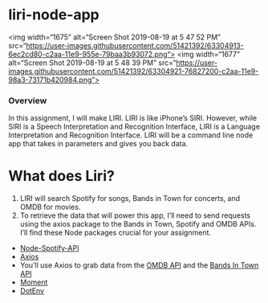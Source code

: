 
# liri-node-app
<img width=“1675” alt=“Screen Shot 2019-08-19 at 5 47 52 PM” src=“https://user-images.githubusercontent.com/51421392/63304913-6ec2cd80-c2aa-11e9-955e-79baa3b93072.png“>
<img width=“1677” alt=“Screen Shot 2019-08-19 at 5 48 39 PM” src=“https://user-images.githubusercontent.com/51421392/63304921-76827200-c2aa-11e9-98a3-73171b420984.png”>
### Overview
In this assignment, I will make LIRI. LIRI is like iPhone’s SIRI. However, while SIRI is a Speech Interpretation and Recognition Interface, LIRI is a Language Interpretation and Recognition Interface. LIRI will be a command line node app that takes in parameters and gives you back data.
### <h1>What does Liri?
1. LIRI will search Spotify for songs, Bands in Town for concerts, and OMDB for movies.
2. To retrieve the data that will power this app, I’ll need to send requests using the axios package to the Bands in Town, Spotify and OMDB APIs. I’ll find these Node packages crucial for your assignment.
  * [Node-Spotify-API](https://www.npmjs.com/package/node-spotify-api)
  * [Axios](https://www.npmjs.com/package/axios)
  * You’ll use Axios to grab data from the [OMDB API](http://www.omdbapi.com) and the [Bands In Town API](http://www.artists.bandsintown.com/bandsintown-api)
  * [Moment](https://www.npmjs.com/package/moment)
  * [DotEnv](https://www.npmjs.com/package/dotenv)

